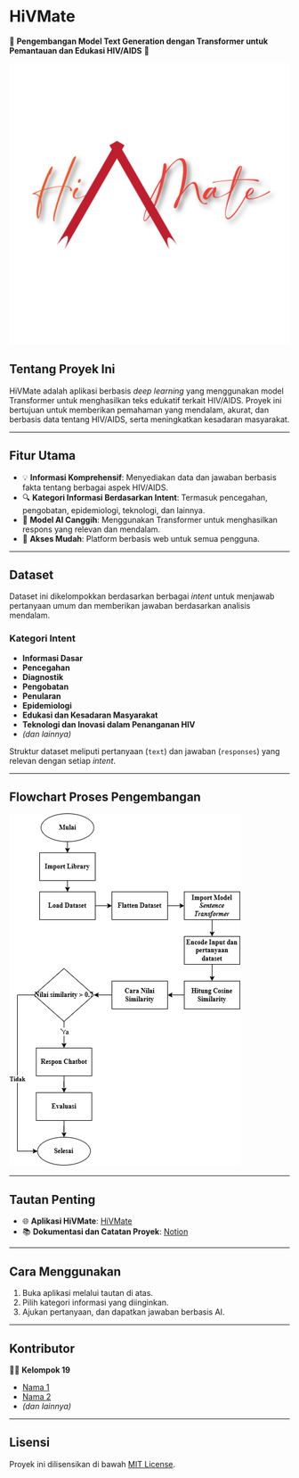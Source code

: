 # **HiVMate**  
🌟 **Pengembangan Model Text Generation dengan Transformer untuk Pemantauan dan Edukasi HIV/AIDS** 🌟  

![HiVMate Logo](deploy_fix/hivmate-01.png)  

## **Tentang Proyek Ini**  
HiVMate adalah aplikasi berbasis *deep learning* yang menggunakan model Transformer untuk menghasilkan teks edukatif terkait HIV/AIDS. Proyek ini bertujuan untuk memberikan pemahaman yang mendalam, akurat, dan berbasis data tentang HIV/AIDS, serta meningkatkan kesadaran masyarakat.  

---

## **Fitur Utama**  
- 💡 **Informasi Komprehensif**: Menyediakan data dan jawaban berbasis fakta tentang berbagai aspek HIV/AIDS.  
- 🔍 **Kategori Informasi Berdasarkan Intent**: Termasuk pencegahan, pengobatan, epidemiologi, teknologi, dan lainnya.  
- 🤖 **Model AI Canggih**: Menggunakan Transformer untuk menghasilkan respons yang relevan dan mendalam.  
- 📱 **Akses Mudah**: Platform berbasis web untuk semua pengguna.  

---

## **Dataset**  
Dataset ini dikelompokkan berdasarkan berbagai *intent* untuk menjawab pertanyaan umum dan memberikan jawaban berdasarkan analisis mendalam.  

### **Kategori Intent**  
- **Informasi Dasar**  
- **Pencegahan**  
- **Diagnostik**  
- **Pengobatan**  
- **Penularan**  
- **Epidemiologi**  
- **Edukasi dan Kesadaran Masyarakat**  
- **Teknologi dan Inovasi dalam Penanganan HIV**  
- *(dan lainnya)*  

Struktur dataset meliputi pertanyaan (`text`) dan jawaban (`responses`) yang relevan dengan setiap *intent*.  

---

## **Flowchart Proses Pengembangan**  
![Flowchart](Diagram/Flowchart_HiVMate.png)  

---

## **Tautan Penting**  
- 🌐 **Aplikasi HiVMate**: [HiVMate](https://2zxeyainqmusivc5ttnpcy.streamlit.app/)  
- 📚 **Dokumentasi dan Catatan Proyek**: [Notion](https://organized-mandolin-c9d.notion.site/Deep-Learning-Kelompok-19-13232a2311c2809890ebca611ae2339b)  

---

## **Cara Menggunakan**  
1. Buka aplikasi melalui tautan di atas.  
2. Pilih kategori informasi yang diinginkan.  
3. Ajukan pertanyaan, dan dapatkan jawaban berbasis AI.  

---

## **Kontributor**  
👩‍💻 **Kelompok 19**  
- [Nama 1](https://github.com/nama1)  
- [Nama 2](https://github.com/nama2)  
- *(dan lainnya)*  

---

## **Lisensi**  
Proyek ini dilisensikan di bawah [MIT License](LICENSE).  

